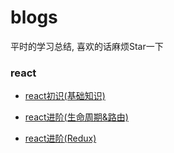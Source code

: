 # blogs
平时的学习总结, 喜欢的话麻烦Star一下

### react

- [react初识(基础知识)](./react/react初识(基础知识))

- [react进阶(生命周期&路由)](./react/react进阶(生命周期&路由))

- [react进阶(Redux)](./react/react进阶(Redux))
